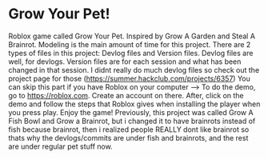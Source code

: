 # Grow Your Pet!
Roblox game called Grow Your Pet. Inspired by Grow A Garden and Steal A Brainrot.
Modeling is the main amount of time for this project.
There are 2 types of files in this project: Devlog files and Version files. Devlog files are well, for devlogs. Version files are for each session and what has been changed in that session. I didnt really do much devlog files so check out the project page for those (https://summer.hackclub.com/projects/6357)
You can skip this part if you have Roblox on your computer --> To do the demo, go to https://roblox.com. Create an account on there. After, click on the demo and follow the steps that Roblox gives when installing the player when you press play. Enjoy the game!
Previously, this project was called Grow A Fish Bowl and Grow a Brainrot, but i changed it to have brainrots instead of fish because brainrot, then i realized people REALLY dont like brainrot so thats why the devlogs/commits are under fish and brainrots, and the rest are under regular pet stuff now.

